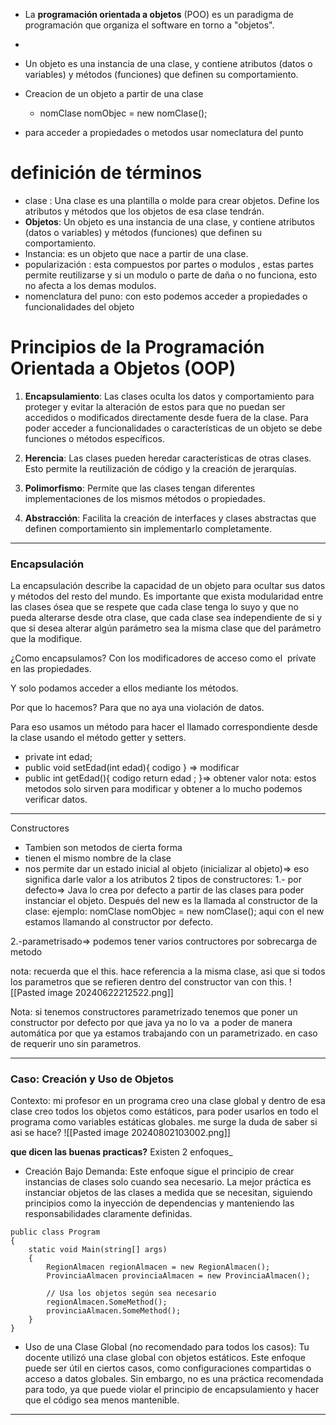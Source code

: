 - La **programación orientada a objetos** (POO) es un paradigma de programación que organiza el software en torno a "objetos".
- 
- Un objeto es una instancia de una clase, y contiene atributos (datos o variables) y métodos (funciones) que definen su comportamiento.

- Creacion de un objeto a partir de una clase 
	- nomClase nomObjec = new nomClase(); 

- para acceder a propiedades o metodos usar nomeclatura del punto 

# definición de términos 

- clase : Una clase es una plantilla o molde para crear objetos. Define los atributos y métodos que los objetos de esa clase tendrán.
- **Objetos**: Un objeto es una instancia de una clase, y contiene atributos (datos o variables) y métodos (funciones) que definen su comportamiento.
- Instancia: es un objeto que nace a partir de una clase. 
- popularización : esta compuestos por partes o modulos , estas partes permite reutilizarse y si un modulo o parte de daña o no funciona, esto no afecta a los demas modulos. 
- nomenclatura del puno: con esto podemos acceder a propiedades o funcionalidades del objeto

# Principios de la Programación Orientada a Objetos (OOP)

1. **Encapsulamiento**: Las clases oculta los  datos y comportamiento para proteger y evitar la alteración de estos para que no puedan ser accedidos o modificados directamente desde fuera de la clase. Para poder acceder a funcionalidades o características de un objeto se debe funciones o métodos específicos.  
    
2. **Herencia**: Las clases pueden heredar características de otras clases. Esto permite la reutilización de código y la creación de jerarquías.
    
3. **Polimorfismo**: Permite que las clases tengan diferentes implementaciones de los mismos métodos o propiedades.
    
4. **Abstracción**: Facilita la creación de interfaces y clases abstractas que definen comportamiento sin implementarlo completamente.




---
### Encapsulación 

La encapsulación describe la capacidad de un objeto para ocultar sus datos y métodos del resto del mundo.
Es importante que exista modularidad entre las clases ósea que se respete que cada clase tenga lo suyo y que no pueda alterarse desde otra clase, que cada clase sea independiente de si y que si desea alterar algún parámetro sea la misma clase que del parámetro que la modifique.

¿Como encapsulamos? Con los modificadores de acceso como el  prívate en las propiedades.

Y solo podamos acceder a ellos mediante los métodos.

Por que lo hacemos? Para que no aya una violación de datos.

Para eso usamos un método para hacer el llamado correspondiente desde la clase usando el método getter y setters.
- private int edad; 
- public void setEdad(int edad){   codigo } => modificar 
- public int getEdad(){   codigo  return edad ; }=> obtener valor
nota: estos metodos solo sirven para modificar y obtener a lo mucho podemos verificar datos. 


----

Constructores 

- Tambien son metodos de cierta forma 
- tienen el mismo nombre de la clase 
- nos permite dar un estado inicial al objeto (inicializar al objeto)=> eso significa darle valor a los atributos 
2 tipos de constructores:
1.- por defecto=>  Java lo crea por defecto a partir de las clases para poder instanciar el objeto. Después del new es la llamada al constructor de la clase:
ejemplo: nomClase nomObjec = new nomClase(); aqui con el new estamos llamando al constructor por defecto. 

2.-parametrisado=> podemos tener varios contructores por sobrecarga de metodo 

nota: recuerda que el this. hace referencia a la misma clase, asi que si todos los parametros que se refieren dentro del constructor van con this.
![[Pasted image 20240622212522.png]]

Nota: si tenemos constructores parametrizado tenemos que poner un constructor por defecto por que java ya no lo va  a poder de manera automática por que ya estamos trabajando con un parametrizado. en caso de requerir uno sin parametros. 


----

### Caso: Creación y Uso de Objetos
Contexto: mi profesor en un programa creo una clase global y dentro de esa clase creo todos los objetos como  estáticos, para poder usarlos en todo el programa como variables estáticas globales. me surge la duda de saber si asi se hace? 
![[Pasted image 20240802103002.png]]

**que dicen las buenas practicas?** 
Existen 2 enfoques_
- Creación Bajo Demanda: Este enfoque sigue el principio de crear instancias de clases solo cuando sea necesario. La mejor práctica es instanciar objetos de las clases a medida que se necesitan, siguiendo principios como la inyección de dependencias y manteniendo las responsabilidades claramente definidas.
```
public class Program
{
    static void Main(string[] args)
    {
        RegionAlmacen regionAlmacen = new RegionAlmacen();
        ProvinciaAlmacen provinciaAlmacen = new ProvinciaAlmacen();

        // Usa los objetos según sea necesario
        regionAlmacen.SomeMethod();
        provinciaAlmacen.SomeMethod();
    }
}

```
- Uso de una Clase Global (no recomendado para todos los casos): Tu docente utilizó una clase global con objetos estáticos. Este enfoque puede ser útil en ciertos casos, como configuraciones compartidas o acceso a datos globales. Sin embargo, no es una práctica recomendada para todo, ya que puede violar el principio de encapsulamiento y hacer que el código sea menos mantenible.








---



